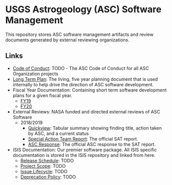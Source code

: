 # USGS Astrogeology (ASC) Software Management

This repository stores ASC software management artifacts and review documents generated by external reviewing organizations.

## Links
- [Code of Conduct](): TODO - The ASC Code of Conduct for all ASC Organization projects
- [Long Term Plan](https://github.com/USGS-Astrogeology/softwaremanagement/blob/master/LongTermPlanning.md): The living, five year planning document that is used internally to help drive the direction of ASC software development.
- Fiscal Year Documentation: Containing short term software development plans for a given fiscal year.
  - [FY19](https://github.com/USGS-Astrogeology/softwaremanagement/tree/master/FY19) 
  - [FY20](https://github.com/USGS-Astrogeology/softwaremanagement/blob/master/FY20/README.md)
- External Reviews: NASA funded and directed external reviews of ASC Software
  - 2018/2019
    - [Quickview](https://github.com/USGS-Astrogeology/softwaremanagement/blob/master/SpecialActionTeam_Review/README.md): Tabular summary showing finding title, action taken by ASC, and a current status
    - [Special Action Team Report](https://github.com/USGS-Astrogeology/softwaremanagement/blob/master/SpecialActionTeam_Review/2018_SAT_Report.md): The official SAT report.
    - [ASC Response](https://github.com/USGS-Astrogeology/softwaremanagement/blob/master/SpecialActionTeam_Review/ASC_Response.md): The official ASC response to the SAT report.
 - ISIS Documentation: Our premier software package. All ISIS specific documentation is stored in the ISIS repository and linked from here.
   - [Release Schedule](): TODO
   - [Project Scope](): TODO
   - [Issue Lifecycle](): TODO
   - [Deprecation Policy](): TODO
